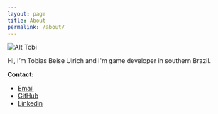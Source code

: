 ```yaml
---
layout: page
title: About
permalink: /about/
---
```


![Alt Tobi]({{site.baseurl}}/img/bio.png)

Hi, I’m Tobias Beise Ulrich and I'm game developer in southern Brazil.

**Contact:**

*  [Email](mailto:flamenco.bluegrass@gmail.com)
*  [GitHub](https://github.com/tobiasbu)
*  [Linkedin](https://www.linkedin.com/in/tobias-beise-ulrich-4295766b)
